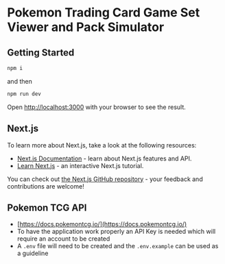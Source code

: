 # Pokemon Trading Card Game Set Viewer and Pack Simulator

## Getting Started

```bash
npm i

```

and then

```bash
npm run dev

```

Open [http://localhost:3000](http://localhost:3000) with your browser to see the result.

## Next.js

To learn more about Next.js, take a look at the following resources:

- [Next.js Documentation](https://nextjs.org/docs) - learn about Next.js features and API.
- [Learn Next.js](https://nextjs.org/learn) - an interactive Next.js tutorial.

You can check out [the Next.js GitHub repository](https://github.com/vercel/next.js/) - your feedback and contributions are welcome!

## Pokemon TCG API

- [https://docs.pokemontcg.io/](https://docs.pokemontcg.io/)
- To have the application work properly an API Key is needed which will require an account to be created
- A `.env` file will need to be created and the `.env.example` can be used as a guideline
